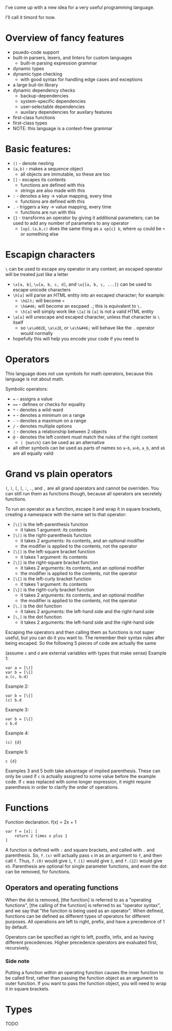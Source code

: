 
I've come up with a new idea for a very useful programming language.

I'll call it timord for now.

# Overview of fancy features
* psuedo-code support
* built-in parsers, lexers, and linters for custom languages
    * built-in parsing expression grammar
* dynamic types
* dynamic type checking
    * with good syntax for handling edge cases and exceptions
* a large buil-tin library
* dynamic dependency checks
    * backup-dependencies
    * system-specific dependencies
    * user-selectable dependencies
    * auxilary dependencies for auxilary features
* first-class functions
* first-class types
* NOTE: this language is a context-free grammar

# Basic features:
* `()` - denote nesting
* `(a,b)` - makes a sequence object
    * all objects are immutable, so these are too
* `[]` - escapes its contents
    * functions are defined with this
    * strings are also made with this
* `:` - denotes a key -> value mapping, every time
    * functions are defined with this
* `.` - triggers a key -> value mapping, every time
    * functions are run with this
* `{}` - transforms an operator by giving it additional parameters; can be used to add any number of parameters to any operator
    * `[op].(a,b,c)` does the same thing as `a op{c} b`, where `op` could be `+` or something else

# Escapign characters
`\` can be used to escape any operator in any context; an escaped operator will be treated just like a letter
* `\x[a, b]`, `\u[a, b, c, d]`, and `\u{[a, b, c, ...]}` can be used to escape unicode characters
* `\h[a]` will parse an HTML entity into an escaped character; for example:
    * `\h&lt;` will become `<`
    * `\h&#46;` will become an escpaed `.`; this is equivalent to `\.`
    * `\h[a]` will simply work like `\[a]` is `[a]` is not a valid HTML entity
* `\a[a]` will unescape and escaped character, unless that character is `\` itself
    * so `\a\u002E`, `\a\x2E`, or `\a\h&#46;` will behave like the `.` operator would normally
* hopefully this will help you encode your code if you need to

# Operators
This language does not use symbols for math operators, because this language is not about math.

Symbolic operators:
* `=` - assigns a value
* `==` - defines or checks for equality
* `*` - denotes a wild-ward
* `+` - denotes a minimum on a range
* `-` - denotes a maximum on a range
* `/` - denotes multiple options
* `|` - denotes a relationship between 2 objects
* `@` - denotes the left content must match the rules of the right content
    * `| {match}` can be used as an alternative
* all other symbols can be used as parts of names so `a~b`, `a>b`, `a_b`, and `ab` are all equally valid

# Grand vs plain operators
`(`, `)`, `[`, `]`, `:`, `.`, and `,` are all grand operators and cannot be overriden. You can still run them as functions though, because all operators are secretely functions.

To run an operator as a function, escape it and wrap it in square brackets, creating a namespace with the name set to that operator:
* `[\(]` is the left-parenthesis function
    * it takes 1 argument: its contents
* `[\)]` is the right-parenthesis function
    * it takes 2 arguments: its contents, and an optional modifier
    * the modifier is applied to the contents, not the operator
* `[\[]` is the left-square bracket function
    * it takes 1 argument: its contents
* `[\]]` is the right-square bracket function
    * it takes 2 arguments: its contents, and an optional modifier
    * the modifier is applied to the contents, not the operator
* `[\{]` is the left-curly bracket function
    * it takes 1 argument: its contents
* `[\}]` is the right-curly bracket function
    * it takes 2 arguments: its contents, and an optional modifier
    * the modifier is applied to the contents, not the operator
* `[\.]` is the dot function
    * it takes 2 arguments: the left-hand side and the right-hand side
* `[\,]` is the dot function
    * it takes 2 arguments: the left-hand side and the right-hand side

Escaping the operators and then calling them as functions is not super useful, but you can do it you want to. The remember their syntax rules after being escaped. So the following 5 pieces of code are actually the same

(assume `c` and `d` are external variables with types that make sense)
Example 1:
```
var a = [\)]
var b = [\{]
a.(c, b.d)
```

Example 2:
```
var b = [\{]
(c) b.d
```

Example 3:
```
var b = [\{]
c b.d
```

Example 4:
```
(c) {d}
```

Example 5:
```
c {d}
```

Examples 3 and 5 both take advantage of implied parenthesis. These can only be used if `c` is actually assigned to some value before the example code. If `c` was replaced with some longer expression, it might require parenthesis in order to clarify the order of operations.

# Functions
Function declaration. f(x) = 2x + 1
```
var f = [x]: [
    return 2 times x plus 1
]
```

A function is defined with `:` and square brackets, and called with `.` and parenthesis. So, `f.(x)` will actually pass `x` in as an argument to `f`, and then call `f`. Thus, `f.(0)` would give `1`, `f.(1)` would give `3`, and `f.(22)` would give `45`. Parenthesis are optional for single parameter functions, and even the dot can be removed, for functions.

## Operators and operating functions
When the dot is removed, [the function] is referred to as a "operating functions", [the calling of the function] is referred to as "operator syntax", and we say that "the function is being used as an operator". When defined, functions can be defined as different types of operators for different purposes. All operations are left to right, prefix, and have a precedence of 1 by default.

Operators can be specified as right to left, postfix, infix, and as having different precedences. Higher precedence operators are evaluated first, recursively.

### Side note
Putting a function within an operating function causes the inner function to be called first, rather than passing the function object as an argument to outer function. If you want to pass the function object, you will need to wrap it in square brackets.

# Types
TODO



